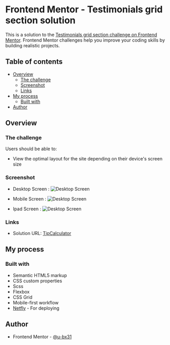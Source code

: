# Frontend Mentor - Testimonials grid section solution

This is a solution to the [Testimonials grid section challenge on Frontend Mentor](https://www.frontendmentor.io/challenges/testimonials-grid-section-Nnw6J7Un7). Frontend Mentor challenges help you improve your coding skills by building realistic projects. 

## Table of contents

- [Overview](#overview)
  - [The challenge](#the-challenge)
  - [Screenshot](#screenshot)
  - [Links](#links)
- [My process](#my-process)
  - [Built with](#built-with)
- [Author](#author)



## Overview

### The challenge

Users should be able to:

- View the optimal layout for the site depending on their device's screen size

### Screenshot

- Desktop Screen :
![Desktop Screen](/images/ScreenShot/TipCalc_desktop.png)

- Mobile Screen :
![Desktop Screen](/images/ScreenShot/TipCalc_(iPhone%20XR).png)

- Ipad Screen :
![Desktop Screen](/images/ScreenShot/TipCalc_(iPad%20Air).png)


### Links
- Solution URL: [TipCalculator](https://tip-calculator31.netlify.app/)
<!-- - Live Site URL: [Add live site URL here](https://your-live-site-url.com) -->

## My process

### Built with

- Semantic HTML5 markup
- CSS custom properties
- Scss
- Flexbox
- CSS Grid
- Mobile-first workflow
- [Netfly](https://app.netlify.com/) - For deploying


## Author

- Frontend Mentor - [@u-bx31](https://www.frontendmentor.io/profile/u-bx31)



